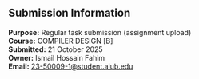 ## Submission Information

**Purpose:** Regular task submission (assignment upload)  
**Course:** COMPILER DESIGN [B]  
**Submitted:** 21 October 2025  
**Owner:** Ismail Hossain Fahim  
**Email:** 23-50009-1@student.aiub.edu
